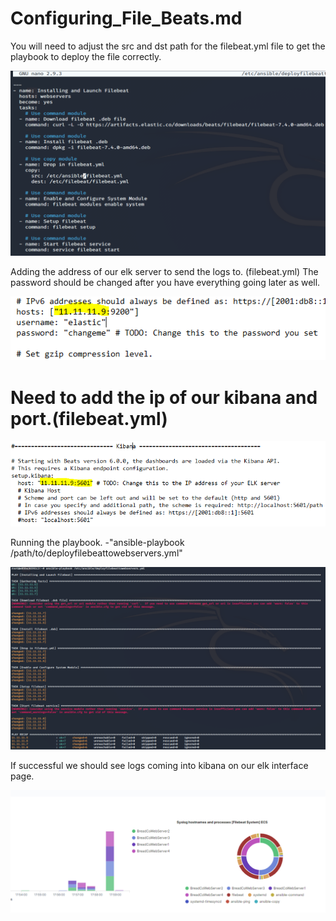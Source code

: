 # Configuring_File_Beats.md

You will need to adjust the src and dst path for the filebeat.yml file to get the playbook to deploy the file correctly.

![](https://github.com/Bradley-Stradling/BreadCo_Elk_Stack/blob/master/Images/File_Beats/Snip_1.png?raw=true)

Adding the address of our elk server to send the logs to. (filebeat.yml)
The password should be changed after you have everything going later as well.

![](https://github.com/Bradley-Stradling/BreadCo_Elk_Stack/blob/master/Images/File_Beats/Snip_2.png?raw=true)

# Need to add the ip of our kibana and port.(filebeat.yml)

![](https://github.com/Bradley-Stradling/BreadCo_Elk_Stack/blob/master/Images/File_Beats/Snip_3.png?raw=true)

Running the playbook.
-"ansible-playbook /path/to/deployfilebeattowebservers.yml"

![](https://github.com/Bradley-Stradling/BreadCo_Elk_Stack/blob/master/Images/File_Beats/Snip_4.png?raw=true)

If successful we should see logs coming into kibana on our elk interface page.

![](https://github.com/Bradley-Stradling/BreadCo_Elk_Stack/blob/master/Images/File_Beats/Snip_5.png?raw=true)

